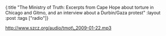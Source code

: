 {:title "The Ministry of Truth: Excerpts from Cape Hope about torture in Chicago and Gitmo, and an interview about a Durbin/Gaza protest"
:layout :post
:tags  ["radio"]}

<http://www.szcz.org/audio/tmot\_2009-01-22.mp3>

